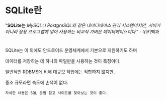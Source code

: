# SQLite란

"**SQLite**는 *MySQL나 PostgreSQL와 같은 데이터베이스 관리 시스템이지만, 서버가 아니라 응용 프로그램에 넣어 사용하는 비교적 가벼운 데이터베이스이다*." - 위키백과
#
SQLite는 이 외에도 안드로이드 운영체계에서 기본으로 지원하기도 하며

데이터를 저장하는 데 하나의 파일만을 사용하는 것이 특징이다.

일반적인 RDBMS에 비해 대규모 작업에는 적합하지 않지만,

중소 규모라면 속도에 손색이 없다. 

```자세한 내용은 SQL 문법 참고 사이트를 찾아보는 것이 좋다.```







